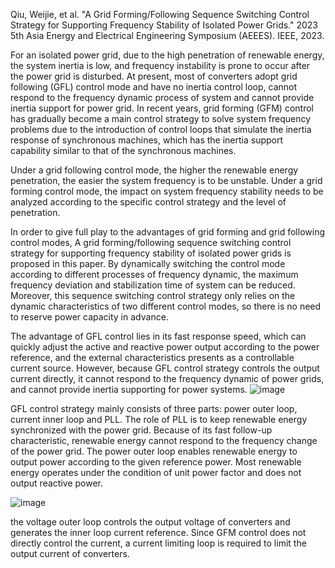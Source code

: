 Qiu, Weijie, et al. "A Grid Forming/Following Sequence Switching Control Strategy for Supporting Frequency Stability of Isolated Power Grids." 2023 5th Asia Energy and Electrical Engineering Symposium (AEEES). IEEE, 2023.

For an isolated power grid, due to the high penetration of renewable energy, the system inertia is low, and frequency instability is prone to occur after the power grid is disturbed.
<be>At present, most of converters adopt grid following (GFL) control mode and have no inertia control loop, cannot respond to the frequency dynamic process of system and cannot provide inertia support for power grid. In recent years, grid forming (GFM) control has gradually become a main control strategy to solve system frequency problems due to the introduction of control loops that simulate the inertia response of synchronous machines, which has the inertia support capability similar to that of the synchronous machines.

<be>Under a grid following control mode, the higher the renewable energy penetration, the easier the system frequency is to be unstable.
<be>Under a grid forming control mode, the impact on system frequency stability needs to be analyzed according to the specific control strategy and the level of penetration.

<be>In order to give full play to the advantages of grid forming and grid following control modes, A grid forming/following sequence switching control strategy for supporting frequency stability of isolated power grids is proposed in this paper. By dynamically switching the control mode according to different processes of frequency dynamic, the maximum frequency deviation and stabilization time of system can be reduced. Moreover, this sequence switching control strategy only relies on the dynamic characteristics of two different control modes, so there is no need to reserve power capacity in advance.

<be>The advantage of GFL control lies in its fast response speed, which can quickly adjust the active and reactive power output according to the power reference, and the external characteristics presents as a controllable current source. However, because GFL control strategy controls the output current directly, it cannot respond to the frequency dynamic of power grids, and cannot provide inertia supporting for power systems.
![image](https://github.com/MDerogarian/2023-Summer-Research-Plan/assets/74963406/6630e0c1-b92f-45ed-a3c0-5c7e28dce6fd)

<be>GFL control strategy mainly consists of three parts: power outer loop, current inner loop and PLL. The role of PLL is to keep renewable energy synchronized with the power grid. Because of its fast follow-up characteristic, renewable energy cannot respond to the frequency change of the power grid. The power outer loop enables renewable energy to output power according to the given reference power. Most renewable energy operates under the condition of unit power factor and does not output reactive power.

![image](https://github.com/MDerogarian/2023-Summer-Research-Plan/assets/74963406/06381088-881d-4499-9815-67d4b3c138fa)

<be>the voltage outer loop controls the output voltage of converters and generates the inner loop current reference. Since GFM control does not directly control the current, a current limiting loop is required to limit the output current of converters.
